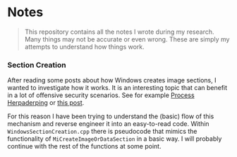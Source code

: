 # Notes
> This repository contains all the notes I wrote during my research. Many things may not be accurate or even wrong. These are simply my attempts to understand how things work.

### Section Creation
After reading some posts about how Windows creates image sections, I wanted to investigate how it works. It is an interesting topic that can benefit in a lot of offensive security scenarios. See for example [Process Herpaderping](https://jxy-s.github.io/herpaderping/res/DivingDeeper.html) or [this post](https://www.fortinet.com/blog/threat-research/windows-pssetloadimagenotifyroutine-callbacks-the-good-the-bad).

For this reason I have been trying to understand the (basic) flow of this mechanism and reverse engineer it into an easy-to-read code. Within `WindowsSectionCreation.cpp` there is pseudocode that mimics the functionality of `MiCreateImageOrDataSection` in a basic way. I will probably continue with the rest of the functions at some point.

